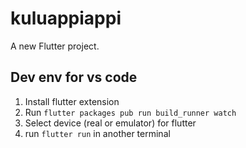 # kuluappiappi

A new Flutter project.

## Dev env for vs code

1. Install flutter extension
2. Run `flutter packages pub run build_runner watch`
3. Select device (real or emulator) for flutter
4. run `flutter run` in another terminal
